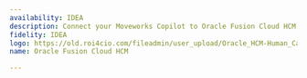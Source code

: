 ```yaml
---
availability: IDEA
description: Connect your Moveworks Copilot to Oracle Fusion Cloud HCM.
fidelity: IDEA
logo: https://old.roi4cio.com/fileadmin/user_upload/Oracle_HCM-Human_Capital_Management_Cloud.png
name: Oracle Fusion Cloud HCM

---
```

